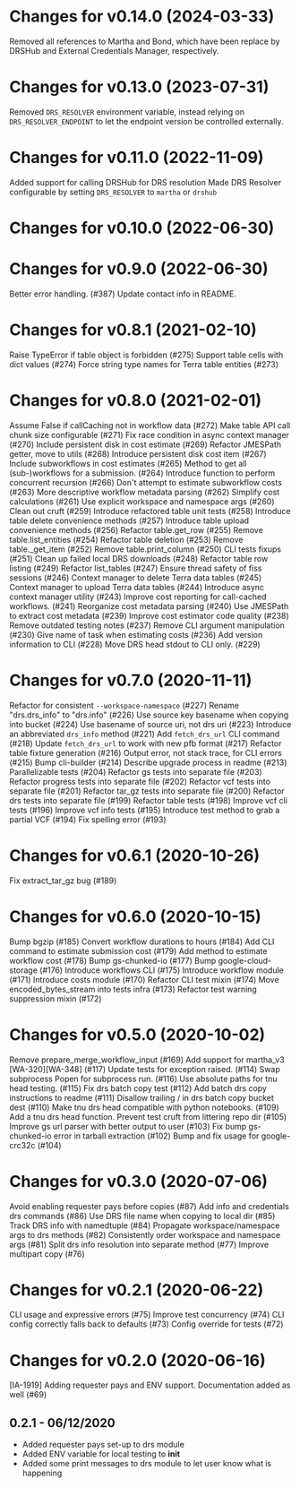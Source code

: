 # Changes for v0.14.0 (2024-03-33)
Removed all references to Martha and Bond, which have been replace by DRSHub and External Credentials Manager, respectively.

# Changes for v0.13.0 (2023-07-31)
Removed `DRS_RESOLVER` environment variable, instead relying on `DRS_RESOLVER_ENDPOINT` to let the endpoint version be controlled externally.

# Changes for v0.11.0 (2022-11-09)
Added support for calling DRSHub for DRS resolution
Made DRS Resolver configurable by setting `DRS_RESOLVER` to `martha` or `drshub`

# Changes for v0.10.0 (2022-06-30)

# Changes for v0.9.0 (2022-06-30)
Better error handling. (#387)
Update contact info in README.
# Changes for v0.8.1 (2021-02-10)
Raise TypeError if table object is forbidden (#275)
Support table cells with dict values (#274)
Force string type names for Terra table entities (#273)

# Changes for v0.8.0 (2021-02-01)
Assume False if callCaching not in workflow data (#272)
Make table API call chunk size configurable (#271)
Fix race condition in async context manager (#270)
Include persistent disk in cost estimate (#269)
Refactor JMESPath getter, move to utils (#268)
Introduce persistent disk cost item (#267)
Include subworkflows in cost estimates (#265)
Method to get all (sub-)workflows for a submission. (#264)
Introduce function to perform concurrent recursion (#266)
Don't attempt to estimate subworkflow costs (#263)
More descriptive workflow metadata parsing (#262)
Simplify cost calculations (#261)
Use explicit workspace and namespace args (#260)
Clean out cruft (#259)
Introduce refactored table unit tests (#258)
Introduce table delete convenience methods (#257)
Introduce table upload convenience methods (#256)
Refactor table.get_row (#255)
Remove table.list_entities (#254)
Refactor table deletion (#253)
Remove table._get_item (#252)
Remove table.print_column (#250)
CLI tests fixups (#251)
Clean up failed local DRS downloads (#248)
Refactor table row listing (#249)
Refactor list_tables (#247)
Ensure thread safety of fiss sessions (#246)
Context manager to delete Terra data tables (#245)
Context manager to upload Terra data tables (#244)
Introduce async context manager utility (#243)
Improve cost reporting for call-cached workflows. (#241)
Reorganize cost metadata parsing (#240)
Use JMESPath to extract cost metadata (#239)
Improve cost estimator code quality (#238)
Remove outdated testing notes (#237)
Remove CLI argument manipulation (#230)
Give name of task when estimating costs (#236)
Add version information to CLI (#228)
Move DRS head stdout to CLI only. (#229)

# Changes for v0.7.0 (2020-11-11)
Refactor for consistent `--workspace-namespace` (#227)
Rename "drs.drs_info" to "drs.info" (#226)
Use source key basename when copying into bucket (#224)
Use basename of source uri, not drs uri (#223)
Introduce an abbreviated `drs_info` method (#221)
Add `fetch_drs_url` CLI command (#218)
Update `fetch_drs_url` to work with new pfb format (#217)
Refactor table fixture generation (#216)
Output error, not stack trace, for CLI errors (#215)
Bump cli-builder (#214)
Describe upgrade process in readme (#213)
Parallelizable tests (#204)
Refactor gs tests into separate file (#203)
Refactor progress tests into separate file (#202)
Refactor vcf tests into separate file (#201)
Refactor tar_gz tests into separate file (#200)
Refactor drs tests into separate file (#199)
Refactor table tests (#198)
Improve vcf cli tests (#196)
Improve vcf info tests (#195)
Introduce test method to grab a partial VCF (#194)
Fix spelling error (#193)

# Changes for v0.6.1 (2020-10-26)
Fix extract_tar_gz bug (#189)

# Changes for v0.6.0 (2020-10-15)
Bump bgzip (#185)
Convert workflow durations to hours (#184)
Add CLI command to estimate submission cost (#179)
Add method to estimate workflow cost (#178)
Bump gs-chunked-io (#177)
Bump google-cloud-storage (#176)
Introduce workflows CLI (#175)
Introduce workflow module (#171)
Introduce costs module (#170)
Refactor CLI test mixin (#174)
Move encoded_bytes_stream into tests infra (#173)
Refactor test warning suppression mixin (#172)

# Changes for v0.5.0 (2020-10-02)
Remove prepare_merge_workflow_input (#169)
Add support for martha_v3 [WA-320][WA-348] (#117)
Update tests for exception raised. (#114)
Swap subprocess Popen for subprocess run. (#116)
Use absolute paths for tnu head testing. (#115)
Fix drs batch copy test (#112)
Add batch drs copy instructions to readme (#111)
Disallow trailing / in drs batch copy bucket dest (#110)
Make tnu drs head compatible with python notebooks. (#109)
Add a tnu drs head function.
Prevent test cruft from littering repo dir (#105)
Improve gs url parser with better output to user (#103)
Fix bump gs-chunked-io error in tarball extraction (#102)
Bump and fix usage for google-crc32c (#104)

# Changes for v0.3.0 (2020-07-06)
Avoid enabling requester pays before copies (#87)
Add info and credentials drs commands (#86)
Use DRS file name when copying to local dir (#85)
Track DRS info with namedtuple (#84)
Propagate workspace/namespace args to drs methods (#82)
Consistently order workspace and namespace args (#81)
Split drs info resolution into separate method (#77)
Improve multipart copy (#76)

# Changes for v0.2.1 (2020-06-22)
CLI usage and expressive errors (#75)
Improve test concurrency (#74)
CLI config correctly falls back to defaults (#73)
Config override for tests (#72)

# Changes for v0.2.0 (2020-06-16)
[IA-1919] Adding requester pays and ENV support. Documentation added as well (#69)

## 0.2.1 - 06/12/2020
- Added requester pays set-up to drs module
- Added ENV variable for local testing to __init__
- Added some print messages to drs module to let user know what is happening
